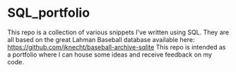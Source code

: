 # SQL_portfolio
This repo is a collection of various snippets I've written using SQL. They are all based on the great Lahman Baseball database available here: https://github.com/jknecht/baseball-archive-sqlite
This repo is intended as a portfolio where I can house some ideas and receive feedback on my code.
